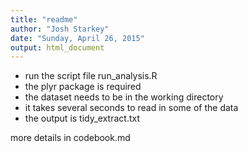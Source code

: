```yaml
---
title: "readme"
author: "Josh Starkey"
date: "Sunday, April 26, 2015"
output: html_document
---
```


* run the script file run_analysis.R
* the plyr package is required
* the dataset needs to be in the working directory
* it takes several seconds to read in some of the data
* the output is tidy_extract.txt

more details in codebook.md